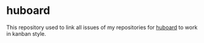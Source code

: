 huboard
=======

This repository used to link all issues of my repositories for [huboard](http://www.huboard.com) to work in kanban style.
